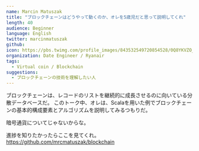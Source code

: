 ```yaml
---
name: Marcin Matuszak
title: "ブロックチェーンはどうやって動くのか、オレを5歳児だと思って説明してくれ"
length: 40
audience: Beginner
language: English
twitter: marcinmatuszak
github: 
icon: https://pbs.twimg.com/profile_images/843532549720854528/0Q8YKVZO_400x400.jpg
organization: Date Engineer / Ryanair 
tags:
  - Virtual coin / Blockchain
suggestions:
  - ブロックチェーンの技術を理解したい人
---
```

ブロックチェーンは、レコードのリストを継続的に成長させるのに向いている分散データベースだ。
このトーク中、オレは、Scalaを用いた例でブロックチェーンの基本的構成要素とアルゴリズムを説明してみるつもりだ。

暗号通貨についてじゃないからな。

進捗を知りたかったらここを見てくれ。 https://github.com/mrcmatuszak/blockchain

